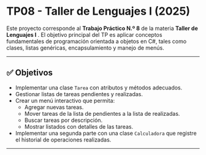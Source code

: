 # TP08 - Taller de Lenguajes I (2025)

Este proyecto corresponde al **Trabajo Práctico N.º 8** de la materia **Taller de Lenguajes I** . El objetivo principal del TP es aplicar conceptos fundamentales de programación orientada a objetos en C#, tales como clases, listas genéricas, encapsulamiento y manejo de menús.

---

## ✅ Objetivos

- Implementar una clase `Tarea` con atributos y métodos adecuados.
- Gestionar listas de tareas pendientes y realizadas.
- Crear un menú interactivo que permita:
  - Agregar nuevas tareas.
  - Mover tareas de la lista de pendientes a la lista de realizadas.
  - Buscar tareas por descripción.
  - Mostrar listados con detalles de las tareas.
- Implementar una segunda parte con una clase `Calculadora` que registre el historial de operaciones realizadas.

---
